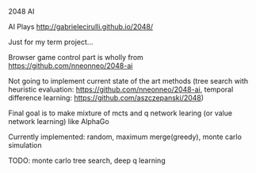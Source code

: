 2048 AI

AI Plays http://gabrielecirulli.github.io/2048/

Just for my term project...

Browser game control part is wholly from https://github.com/nneonneo/2048-ai

Not going to implement current state of the art methods (tree search with heuristic evaluation: https://github.com/nneonneo/2048-ai, temporal difference learning: https://github.com/aszczepanski/2048)

Final goal is to make mixture of mcts and q network learing (or value network learning) like AlphaGo

Currently implemented: random, maximum merge(greedy), monte carlo simulation

TODO: monte carlo tree search, deep q learning
